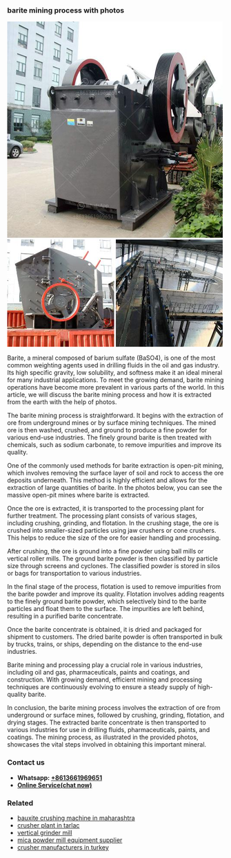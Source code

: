 <h3>barite mining process with photos</h3><img src='1708332490.jpg' alt=''><p>Barite, a mineral composed of barium sulfate (BaSO4), is one of the most common weighting agents used in drilling fluids in the oil and gas industry. Its high specific gravity, low solubility, and softness make it an ideal mineral for many industrial applications. To meet the growing demand, barite mining operations have become more prevalent in various parts of the world. In this article, we will discuss the barite mining process and how it is extracted from the earth with the help of photos.</p><p>The barite mining process is straightforward. It begins with the extraction of ore from underground mines or by surface mining techniques. The mined ore is then washed, crushed, and ground to produce a fine powder for various end-use industries. The finely ground barite is then treated with chemicals, such as sodium carbonate, to remove impurities and improve its quality.</p><p>One of the commonly used methods for barite extraction is open-pit mining, which involves removing the surface layer of soil and rock to access the ore deposits underneath. This method is highly efficient and allows for the extraction of large quantities of barite. In the photos below, you can see the massive open-pit mines where barite is extracted.</p><p>Once the ore is extracted, it is transported to the processing plant for further treatment. The processing plant consists of various stages, including crushing, grinding, and flotation. In the crushing stage, the ore is crushed into smaller-sized particles using jaw crushers or cone crushers. This helps to reduce the size of the ore for easier handling and processing.</p><p>After crushing, the ore is ground into a fine powder using ball mills or vertical roller mills. The ground barite powder is then classified by particle size through screens and cyclones. The classified powder is stored in silos or bags for transportation to various industries.</p><p>In the final stage of the process, flotation is used to remove impurities from the barite powder and improve its quality. Flotation involves adding reagents to the finely ground barite powder, which selectively bind to the barite particles and float them to the surface. The impurities are left behind, resulting in a purified barite concentrate.</p><p>Once the barite concentrate is obtained, it is dried and packaged for shipment to customers. The dried barite powder is often transported in bulk by trucks, trains, or ships, depending on the distance to the end-use industries.</p><p>Barite mining and processing play a crucial role in various industries, including oil and gas, pharmaceuticals, paints and coatings, and construction. With growing demand, efficient mining and processing techniques are continuously evolving to ensure a steady supply of high-quality barite.</p><p>In conclusion, the barite mining process involves the extraction of ore from underground or surface mines, followed by crushing, grinding, flotation, and drying stages. The extracted barite concentrate is then transported to various industries for use in drilling fluids, pharmaceuticals, paints, and coatings. The mining process, as illustrated in the provided photos, showcases the vital steps involved in obtaining this important mineral.</p><h3>Contact us</h3><ul><li><strong>Whatsapp:&nbsp;<a href="https://wa.me/8613661969651">+8613661969651</a></strong></li><li><a href="https://swt.shibang-china.com/?git&amp;zhl&amp;barite mining process with photos"><strong>Online Service(chat now)</strong></a></li></ul><h3>Related</h3><ul><li><a href='bauxite crushing machine in maharashtra.md'>bauxite crushing machine in maharashtra</a></li><li><a href='crusher plant in tarlac.md'>crusher plant in tarlac</a></li><li><a href='vertical grinder mill.md'>vertical grinder mill</a></li><li><a href='mica powder mill equipment supplier.md'>mica powder mill equipment supplier</a></li><li><a href='crusher manufacturers in turkey.md'>crusher manufacturers in turkey</a></li></ul>